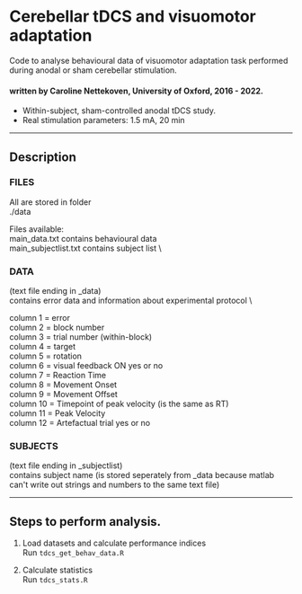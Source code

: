 # Cerebellar tDCS and visuomotor adaptation
Code to analyse behavioural data of visuomotor adaptation task performed during anodal or sham cerebellar stimulation.
#### written by Caroline Nettekoven, University of Oxford, 2016 - 2022.
- Within-subject, sham-controlled anodal tDCS study.
- Real stimulation parameters: 1.5 mA, 20 min

____________________________________________________________________

## Description
### FILES
All are stored in folder \
./data

Files available: \
main_data.txt             contains behavioural data \
main_subjectlist.txt      contains subject list \

### DATA
(text file ending in _data) \
contains error data and information about experimental protocol \

column 1    =     error \
column 2    =     block number \
column 3    =     trial number (within-block) \
column 4    =     target \
column 5    =     rotation \
column 6    =     visual feedback ON yes or no \
column 7    =     Reaction Time \
column 8    =     Movement Onset \
column 9    =     Movement Offset \
column 10   =     Timepoint of peak velocity (is the same as RT) \
column 11   =     Peak Velocity \
column 12   =     Artefactual trial yes or no

### SUBJECTS
(text file ending in _subjectlist) \
contains subject name (is stored seperately from _data because matlab can't write out strings and numbers to the same text file)

____________________________________________________________________


## Steps to perform analysis.
1. Load datasets and calculate performance indices\
   Run `tdcs_get_behav_data.R`
     
2. Calculate statistics\
   Run `tdcs_stats.R`

